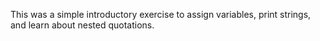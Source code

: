 This was a simple introductory exercise to assign variables, print strings, and learn about nested quotations. 